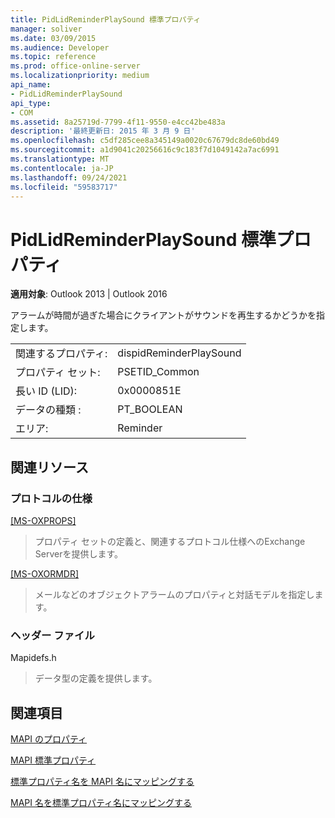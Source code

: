 ```yaml
---
title: PidLidReminderPlaySound 標準プロパティ
manager: soliver
ms.date: 03/09/2015
ms.audience: Developer
ms.topic: reference
ms.prod: office-online-server
ms.localizationpriority: medium
api_name:
- PidLidReminderPlaySound
api_type:
- COM
ms.assetid: 8a25719d-7799-4f11-9550-e4cc42be483a
description: '最終更新日: 2015 年 3 月 9 日'
ms.openlocfilehash: c5df285cee8a345149a0020c67679dc8de60bd49
ms.sourcegitcommit: a1d9041c20256616c9c183f7d1049142a7ac6991
ms.translationtype: MT
ms.contentlocale: ja-JP
ms.lasthandoff: 09/24/2021
ms.locfileid: "59583717"
---
```

# <a name="pidlidreminderplaysound-canonical-property"></a>PidLidReminderPlaySound 標準プロパティ

  
  
**適用対象**: Outlook 2013 | Outlook 2016 
  
アラームが時間が過ぎた場合にクライアントがサウンドを再生するかどうかを指定します。
  
|||
|:-----|:-----|
|関連するプロパティ:  <br/> |dispidReminderPlaySound  <br/> |
|プロパティ セット:  <br/> |PSETID_Common  <br/> |
|長い ID (LID):  <br/> |0x0000851E  <br/> |
|データの種類 :   <br/> |PT_BOOLEAN  <br/> |
|エリア:  <br/> |Reminder  <br/> |
   
## <a name="related-resources"></a>関連リソース

### <a name="protocol-specifications"></a>プロトコルの仕様

[[MS-OXPROPS]](https://msdn.microsoft.com/library/f6ab1613-aefe-447d-a49c-18217230b148%28Office.15%29.aspx)
  
> プロパティ セットの定義と、関連するプロトコル仕様へのExchange Serverを提供します。
    
[[MS-OXORMDR]](https://msdn.microsoft.com/library/5454ebcc-e5d1-4da8-a598-d393b101caab%28Office.15%29.aspx)
  
> メールなどのオブジェクトアラームのプロパティと対話モデルを指定します。
    
### <a name="header-files"></a>ヘッダー ファイル

Mapidefs.h
  
> データ型の定義を提供します。
    
## <a name="see-also"></a>関連項目



[MAPI のプロパティ](mapi-properties.md)
  
[MAPI 標準プロパティ](mapi-canonical-properties.md)
  
[標準プロパティ名を MAPI 名にマッピングする](mapping-canonical-property-names-to-mapi-names.md)
  
[MAPI 名を標準プロパティ名にマッピングする](mapping-mapi-names-to-canonical-property-names.md)

